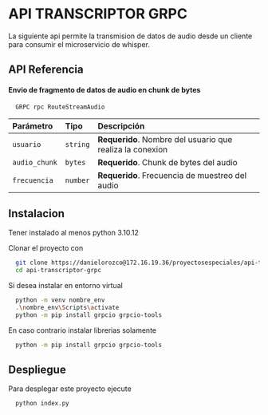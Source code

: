 
# API TRANSCRIPTOR GRPC
La siguiente api permite la transmision de datos de audio desde un cliente para consumir el microservicio de whisper.



## API Referencia

#### Envio de fragmento de datos de audio en chunk de bytes

```http
  GRPC rpc RouteStreamAudio
```

| Parámetro | Tipo     | Descripción                |
| :-------- | :------- | :------------------------- |
| `usuario` | `string` | **Requerido**. Nombre del usuario que realiza la conexion |
| `audio_chunk` | `bytes` | **Requerido**. Chunk de bytes del audio |
| `frecuencia` | `number` | **Requerido**. Frecuencia de muestreo del audio |



## Instalacion

Tener instalado al menos python 3.10.12

Clonar el proyecto con 

```bash
  git clone https://danielorozco@172.16.19.36/proyectosespeciales/api-transcriptor-grpc.git
  cd api-transcriptor-grpc
```
Si desea instalar en entorno virtual
```bash
  python -m venv nombre_env
  .\nombre_env\Scripts\activate
  python -m pip install grpcio grpcio-tools
```
En caso contrario instalar librerias solamente
```bash
  python -m pip install grpcio grpcio-tools
```
## Despliegue

Para desplegar este proyecto ejecute

```bash
  python index.py
```